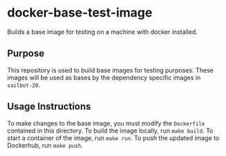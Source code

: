 # docker-base-test-image
Builds a base image for testing on a machine with docker installed.

## Purpose
This repository is used to build base images for testing purposes. These images will be used as bases by the dependency specific images in `sailbot-20`.

## Usage Instructions
To make changes to the base image, you must modify the `Dockerfile` contained in this directory. To build the image locally, run `make build`. To start a container of the image, run `make run`. To push the updated image to Dockerhub, run `make push`.
